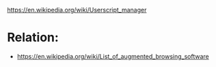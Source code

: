 https://en.wikipedia.org/wiki/Userscript_manager

# Relation:
- https://en.wikipedia.org/wiki/List_of_augmented_browsing_software

